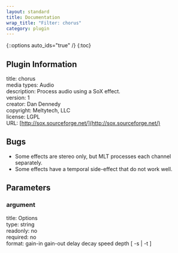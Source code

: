 ```yaml
---
layout: standard
title: Documentation
wrap_title: "Filter: chorus"
category: plugin
---
```

{::options auto_ids="true" /}
{:toc}

## Plugin Information

title: chorus  
media types:
Audio  
description: Process audio using a SoX effect.  
version: 1  
creator: Dan Dennedy  
copyright: Meltytech, LLC  
license: LGPL  
URL: [http://sox.sourceforge.net/](http://sox.sourceforge.net/)  

## Bugs

* Some effects are stereo only, but MLT processes each channel separately.
* Some effects have a temporal side-effect that do not work well.

## Parameters

### argument

title: Options    
type: string  
readonly: no  
required: no  
format: gain-in gain-out delay decay speed depth [ -s | -t ]  

